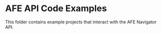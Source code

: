 # AFE API Code Examples
This folder contains example projects that interact with the AFE Navigator API.
